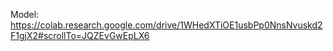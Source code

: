 Model:
https://colab.research.google.com/drive/1WHedXTiOE1usbPp0NnsNvuskd2F1gjX2#scrollTo=JQZEvGwEpLX6
